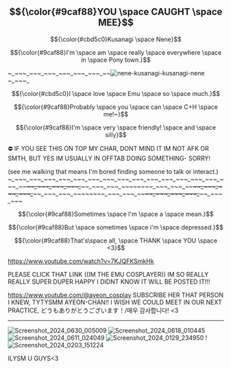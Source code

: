 ## $${\color{#9caf88}YOU \space CAUGHT \space MEE}$$ 

$${\color{#cbd5c0}Kusanagi \space Nene}$$











$${\color{#9caf88}I'm \space am \space really \space everywhere \space in \space Pony town.}$$

~_~_~_~_~_~_~_~_~_~_~_~_~_~_~_~_~_~_~_~_~_![nene-kusanagi-kusanagi-nene](https://github.com/Kusanasgi/Kusanasgi/assets/143155782/0624efed-64fc-4d46-8be5-1f9020db9563)~_~_~_~_

$${\color{#cbd5c0}I \space love \space Emu \space so \space much.}$$ 

$${\color{#9caf88}Probably \space you \space can \space C+H \space me!~}$$ 

  $${\color{#9caf88}I'm \space very \space friendly! \space and \space silly}$$ 
  
  ⛔ IF YOU SEE THIS ON TOP MY CHAR, DONT MIND IT IM NOT AFK OR SMTH, BUT YES IM USUALLY IN OFFTAB DOING SOMETHING- SORRY! 

  (see me walking that means I'm bored finding someone to talk or interact.) 
  *~_~_~_~_~_~_~_~_~_~_~_~_~_~_~_~_~_~_~_~_~_~_~_~_~_~_~_~_~_~_~_~_~_~_~_~_~_~_~_~_~_~_~_~_~_~_~_~_~~_~_~_~_~_~_~_~_~_~_~_~_~~_~_~_~_~_~_~_~_~_~_~_~_~~_~_~_~_~_~_~_~_~_~_~_~_~~_~_~_~_~_~_~_~_~_~_~_~_~~_~_~_~_~_~_~_~_~_~_~_~_~~_~_~_~_~_~_~_~_~_~_~_~_~~_~_~_~_~_~_~_~_~_~_~_~_~~_~_~_~_~_~_~_~_~*

  $${\color{#9caf88}Sometimes \space I'm \space a \space mean.}$$ 

  $${\color{#9caf88}But \space sometimes \space i'm \space depressed.}$$ 


$${\color{#9caf88}That's\space all, \space THANK \space YOU \space <3}$$ 

https://www.youtube.com/watch?v=7KJQFKSmkHk

PLEASE CLICK THAT LINK ((IM THE EMU COSPLAYER)) IM SO REALLY REALLY SUPER DUPER HAPPY I DIDNT KNOW IT WILL BE POSTED IT!!!

https://www.youtube.com/@ayeon_cosplay SUBSCRIBE HER THAT PERSON I KNEW, TYTYSMM AYEON-CHAN!! I WISH WE COULD MEET IN OUR NEXT PRACTICE, どうもありがとうございます！/매우 감사합니다! <3 

-----------------------------------------------------------
![Screenshot_2024_0630_005009](https://github.com/Kusanasgi/Kusanasgi/assets/143155782/5bb7db5a-d767-4fb3-8d10-99dceb2b9fce) ![Screenshot_2024_0618_010445](https://github.com/Kusanasgi/Kusanasgi/assets/143155782/56a67d65-0abe-42d9-b5b0-38803e08e272) ![Screenshot_2024_0611_024049](https://github.com/Kusanasgi/Kusanasgi/assets/143155782/e46a912c-d3bd-4af1-8ebd-76af7e9a7b2d) ![Screenshot_2024_0129_234950](https://github.com/Kusanasgi/Kusanasgi/assets/143155782/0416b5a9-75b1-4f8a-bbb3-9fd54c06e83e) !![Screenshot_2024_0203_151224](https://github.com/Kusanasgi/Kusanasgi/assets/143155782/c0390fd0-27c4-462c-bb10-682b69687837)


ILYSM U GUYS<3




